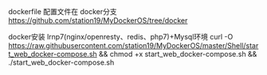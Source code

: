 dockerfile 配置文件在 docker分支
https://github.com/station19/MyDockerOS/tree/docker


docker安装 lrnp7(nginx/openresty、redis、php7)+Mysql环境
curl -O https://raw.githubusercontent.com/station19/MyDockerOS/master/Shell/start_web_docker-compose.sh && chmod +x start_web_docker-compose.sh && ./start_web_docker-compose.sh
